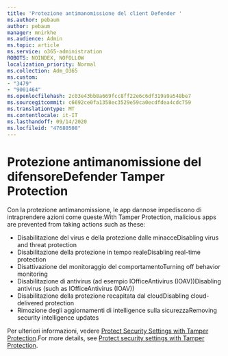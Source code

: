 ```yaml
---
title: 'Protezione antimanomissione del client Defender '
ms.author: pebaum
author: pebaum
manager: mnirkhe
ms.audience: Admin
ms.topic: article
ms.service: o365-administration
ROBOTS: NOINDEX, NOFOLLOW
localization_priority: Normal
ms.collection: Adm_O365
ms.custom:
- "3479"
- "9001464"
ms.openlocfilehash: 2c03e43bb8a669fcc8ff22e6c6df319a9a548be7
ms.sourcegitcommit: c6692ce0fa1358ec3529e59ca0ecdfdea4cdc759
ms.translationtype: MT
ms.contentlocale: it-IT
ms.lasthandoff: 09/14/2020
ms.locfileid: "47680508"
---
```

# <a name="defender-tamper-protection"></a><span data-ttu-id="abadf-102">Protezione antimanomissione del difensore</span><span class="sxs-lookup"><span data-stu-id="abadf-102">Defender Tamper Protection</span></span> 

<span data-ttu-id="abadf-103">Con la protezione antimanomissione, le app dannose impediscono di intraprendere azioni come queste:</span><span class="sxs-lookup"><span data-stu-id="abadf-103">With Tamper Protection, malicious apps are prevented from taking actions such as these:</span></span>

- <span data-ttu-id="abadf-104">Disabilitazione del virus e della protezione dalle minacce</span><span class="sxs-lookup"><span data-stu-id="abadf-104">Disabling virus and threat protection</span></span>
- <span data-ttu-id="abadf-105">Disabilitazione della protezione in tempo reale</span><span class="sxs-lookup"><span data-stu-id="abadf-105">Disabling real-time protection</span></span>
- <span data-ttu-id="abadf-106">Disattivazione del monitoraggio del comportamento</span><span class="sxs-lookup"><span data-stu-id="abadf-106">Turning off behavior monitoring</span></span>
- <span data-ttu-id="abadf-107">Disabilitazione di antivirus (ad esempio IOfficeAntivirus (IOAV))</span><span class="sxs-lookup"><span data-stu-id="abadf-107">Disabling antivirus (such as IOfficeAntivirus (IOAV))</span></span>
- <span data-ttu-id="abadf-108">Disabilitazione della protezione recapitata dal cloud</span><span class="sxs-lookup"><span data-stu-id="abadf-108">Disabling cloud-delivered protection</span></span>
- <span data-ttu-id="abadf-109">Rimozione degli aggiornamenti di intelligence sulla sicurezza</span><span class="sxs-lookup"><span data-stu-id="abadf-109">Removing security intelligence updates</span></span>

<span data-ttu-id="abadf-110">Per ulteriori informazioni, vedere [Protect Security Settings with Tamper Protection](https://docs.microsoft.com/windows/security/threat-protection/windows-defender-antivirus/prevent-changes-to-security-settings-with-tamper-protection).</span><span class="sxs-lookup"><span data-stu-id="abadf-110">For more details, see [Protect security settings with Tamper Protection](https://docs.microsoft.com/windows/security/threat-protection/windows-defender-antivirus/prevent-changes-to-security-settings-with-tamper-protection).</span></span>